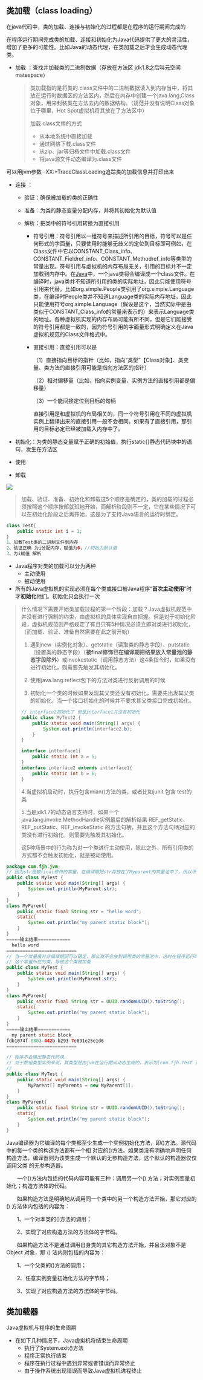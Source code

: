 ## 类加载（class loading）

在java代码中，类的加载、连接与初始化的过程都是在程序的运行期间完成的

在程序运行期间完成类的加载、连接和初始化为Java代码提供了更大的灵活性，增加了更多的可能性。比如Java的动态代理，在类加载之后才会生成动态代理类。

<!--这里的类型指的是java类、interface等，并不是指java的对象。-->

- 加载 ：查找并加载类的二进制数据（存放在方法区 jdk1.8之后叫元空间matespace）

  > ​	类加载指的是将类的.class文件中的二进制数据读入到内存当中，将其放在运行时数据区的方法区内，然后在内存中创建一个java.lang,Class对象，用来封装类在方法去内的数据结构。（规范并没有说明Class对象位于哪里，Hot Spot虚拟机将其放在了方法区中）
  >
  > 加载.class文件的方式
  >
  > - 从本地系统中直接加载
  > - 通过网络下载.class文件
  > - 从zip、jar等归档文件中加载.class文件
  > - 将java源文件动态编译为.class文件

可以用jvm参数 -XX:+TraceClassLoading追踪类的加载信息并打印出来

- 连接 ：

  - 验证：确保被加载的类的正确性

  - 准备：为类的静态变量分配内存，并将其初始化为默认值

  - 解析：把类中的符号引用转换为直接引用

    - 符号引用：符号引用以一组符号来描述所引用的目标，符号可以是任何形式的字面量，只要使用时能够无歧义的定位到目标即可例如，在Class文件中它以CONSTANT_Class_info、CONSTANT_Fieldref_info、CONSTANT_Methodref_info等类型的常量出现。符号引用与虚拟机的内存布局无关，引用的目标并不一定加载到内存中。在[Java](http://lib.csdn.net/base/javaee)中，一个java类将会编译成一个class文件。在编译时，java类并不知道所引用的类的实际地址，因此只能使用符号引用来代替。比如org.simple.People类引用了org.simple.Language类，在编译时People类并不知道Language类的实际内存地址，因此只能使用符号org.simple.Language（假设是这个，当然实际中是由类似于CONSTANT_Class_info的常量来表示的）来表示Language类的地址。各种虚拟机实现的内存布局可能有所不同，但是它们能接受的符号引用都是一致的，因为符号引用的字面量形式明确定义在Java虚拟机规范的Class文件格式中。

    - 直接引用：直接引用可以是

      （1）直接指向目标的指针（比如，指向“类型”【Class对象】、类变量、类方法的直接引用可能是指向方法区的指针）

      （2）相对偏移量（比如，指向实例变量、实例方法的直接引用都是偏移量）

      （3）一个能间接定位到目标的句柄

      直接引用是和虚拟机的布局相关的，同一个符号引用在不同的虚拟机实例上翻译出来的直接引用一般不会相同。如果有了直接引用，那引用的目标必定已经被加载入内存中了。

- 初始化：为类的静态变量赋予正确的初始值，执行static{}静态代码块中的语句，发生在方法区

- 使用

- 卸载

![](..\img\jvm类加载.png)

> 加载、验证、准备、初始化和卸载这5个顺序是确定的，类的加载的过程必须按照这个顺序按部就班地开始，而解析阶段则不一定，它在某些情况下可以在初始化阶段之后再开始，这是为了支持Java语言的运行时绑定。

```java
class Test{
    public static int i = 1;
}
1、加载Test类的二进制文件到内存
2、验证正确 为i分配内存，赋值为0，//初始为默认值
3、为i赋值 解析
```

- Java程序对类的加载可以分为两种
  - 主动使用
  - 被动使用
- 所有的Java虚拟机的实现必须在每个类或接口被Java程序“**首次主动使用**”时才**初始化**他们。初始化只会执行一次

> 什么情况下需要开始类加载过程的第一个阶段：加载？Java虚拟机规范中并没有进行强制的约束，由虚拟机的具体实现自由把握。但是对于初始化阶段，虚拟机规范则严格规定了有且只有5种情况必须立即对类进行初始化，（而加载、验证、准备自然需要在此之前开始）
>
> 1. 遇到new（实例化对象）、getstatic（读取类的静态字段）、putstatic（设置类的静态字段）（**被final修饰已在编译期把结果放入常量池的静态字段除外**）或invokestatic（调用静态方法）这4条指令时，如果没有进行初始化，则需要先触发其初始化。
>
>    <!--getstatic putstatic 这些叫助记符-->
>
> 2. 使用java.lang.reflect包下的方法对类进行反射调用的时候
>
> 3. 初始化一个类的时候如果发现其父类还没有初始化，需要先出发其父类的初始化。当一个接口初始化的时候并不要求其父类接口完成初始化。
>
> ```java
> // interface2初始化了 但是interface1并没有初始化
> public class MyTest2 {
>     public static void main(String[] args) {
>         System.out.println(interface2.b);
>     }
> }
> 
> interface intterface1{
>     public static int a = 5;
> }
> interface interface2 extends intterface1{
>     public static int b = 6;
> }
> ```
>
> 
>
> 4.当虚拟机启动时，执行包含mian()方法的类，或者比如junit 包含 test的类
>
> 5.当是jdk1.7的动态语言支持时，如果一个java.lang.invoke.MethodHandle实例最后的解析结果 REF_getStatic、REF_putStatic、REF_invokeStatic 的方法句柄，并且这个方法句柄对应的类没有进行初始化，则需要先触发其初始化。
>
> 这5种场景中的行为称为对一个类进行主动使用，除此之外，所有引用类的方式都不会触发初始化，就是被动使用。

```java
package com.fjh.jvm;
// 因为str是被final修饰的常量，在编译期把str存放在了Myparent的常量池中了，所以不会初始化Myparent类
public class MyTest {
    public static void main(String[] args) {
        System.out.println(MyParent.str);
    }
}
class MyParent{
    public static final String str = "hello word";
    static{
        System.out.println("my parent static block");
    }
}
=====输出结果============
  hello word
==========================
// 当一个常量值并非编译期间可以确定，那么就不会放到调用类的常量池中，这时在程序运行时会主动的使用
// 这个常量所在的类，导致这个类被加载
public class MyTest {
    public static void main(String[] args) {
        System.out.println(MyParent.str);
    }
}
class MyParent{
    public static final String str = UUID.randomUUID().toString();
    static{
        System.out.println("my parent static block");
    }
}
=====输出结果============
  my parent static block
fdb1074f-8803-442b-b293-7e891e25e1d6
==========================
```

```java
// 程序不会输出静态代码块，
// 对于数组类型实例来说，其类型是由jvm在运行期间动态生成的，表示为[com.fjh.Test 这种形似。动态生成的类型父类型就是Object
// 
public class MyTest {
    public static void main(String[] args) {
        MyParent[] myParents = new MyParent[1];
    }
}
class MyParent{
    public static final String str = UUID.randomUUID().toString();
    static{
        System.out.println("my parent static block");
    }
}
```



Java编译器为它编译的每个类都至少生成一个实例初始化方法，即<init>()方法。源代码中的每一个类的构造方法都有一个相 对应的<init>()方法。如果类没有明确地声明任何构造方法，编译器则为该类生成一个默认的无参构造方法，这个默认的构造器仅仅调用父类 的无参构造器。

　　一个<init>()方法内包括的代码内容可能有三种：调用另一个<init>() 方法；对实例变量初始化；构造方法体的代码。

　　如果构造方法是明确地从调用同一个类中的另一个构造方法开始，那它对应的 <init>() 方法体内包括的内容为：

　　1、一个对本类的<init>()方法的调用；

　　2、实现了对应构造方法的方法体的字节码。

　　如果构造方法不是通过调用自身类的其它构造方法开始，并且该对象不是 Object 对象，那 <init>() 法内则包括的内容为：

　　1、一个父类的<init>()方法的调用；

　　2、任意实例变量初始化方法的字节码；

　　3、实现了对应构造方法的方法体的字节码。



## 类加载器

<!--类加载器用来加载类到内存中-->

Java虚拟机与程序的生命周期

- 在如下几种情况下，Java虚拟机将结束生命周期
  - 执行了System.exit()方法
  - 程序正常执行结束
  - 程序在执行过程中遇到异常或者错误而异常终止
  - 由于操作系统出现错误而导致Java虚拟机进程终止

